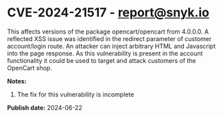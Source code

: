 # CVE-2024-21517 - report@snyk.io

This affects versions of the package opencart/opencart from 4.0.0.0. A reflected XSS issue was identified in the redirect parameter of customer account/login route. An attacker can inject arbitrary HTML and Javascript into the page response. As this vulnerability is present in the account functionality it could be used to target and attack customers of the OpenCart shop.**Notes:**1) The fix for this vulnerability is incomplete

**Publish date:** 2024-06-22
